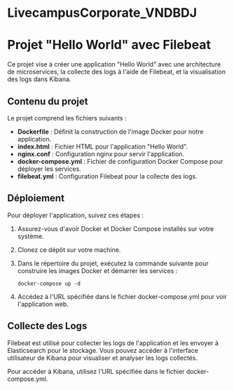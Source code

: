 # LivecampusCorporate_VNDBDJ

# Projet "Hello World" avec Filebeat

Ce projet vise à créer une application "Hello World" avec une architecture de microservices, la collecte des logs à l'aide de Filebeat, et la visualisation des logs dans Kibana.

## Contenu du projet

Le projet comprend les fichiers suivants :

- **Dockerfile** : Définit la construction de l'image Docker pour notre application.
- **index.html** : Fichier HTML pour l'application "Hello World".
- **nginx.conf** : Configuration nginx pour servir l'application.
- **docker-compose.yml** : Fichier de configuration Docker Compose pour déployer les services.
- **filebeat.yml** : Configuration Filebeat pour la collecte des logs.

## Déploiement

Pour déployer l'application, suivez ces étapes :

1. Assurez-vous d'avoir Docker et Docker Compose installés sur votre système.
2. Clonez ce dépôt sur votre machine.
3. Dans le répertoire du projet, exécutez la commande suivante pour construire les images Docker et démarrer les services :

    ```
    docker-compose up -d
    ```

4. Accédez à l'URL spécifiée dans le fichier docker-compose.yml pour voir l'application web.

## Collecte des Logs

Filebeat est utilisé pour collecter les logs de l'application et les envoyer à Elasticsearch pour le stockage. Vous pouvez accéder à l'interface utilisateur de Kibana pour visualiser et analyser les logs collectés.

Pour accéder à Kibana, utilisez l'URL spécifiée dans le fichier docker-compose.yml.

